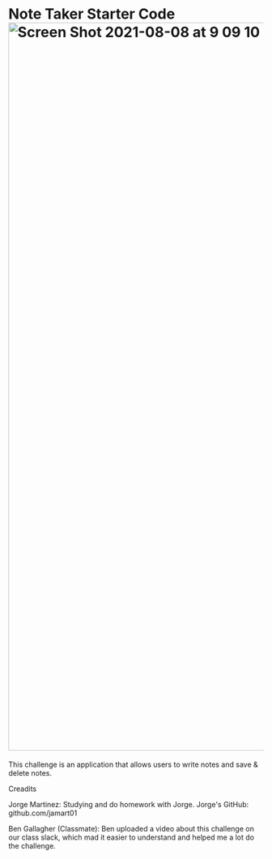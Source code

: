 # Note Taker Starter Code<img width="1440" alt="Screen Shot 2021-08-08 at 9 09 10 PM" src="https://user-images.githubusercontent.com/84109630/128651694-56e192ce-aeec-4c8a-ac12-d2d53ef80054.png">





This challenge is an application that allows users to write notes and save & delete notes. 



Creadits


Jorge Martinez: Studying and do homework with Jorge. Jorge's GitHub: github.com/jamart01 

Ben Gallagher (Classmate): Ben uploaded a video about this challenge on our class slack, which mad it easier to understand and helped me a lot do the challenge. 

